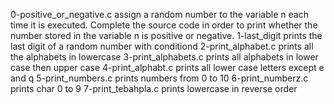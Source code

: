 0-positive_or_negative.c  assign a random number to the variable n each time it is executed. Complete the source code in order to print whether the number stored in the variable n is positive or negative.
1-last_digit prints the last digit of a random number with conditiond
2-print_alphabet.c prints all the alphabets in lowercase
3-print_alphabets.c prints all alphabets in lower case then upper case
4-print_alphabt.c prints all lower case letters except e and q
5-print_numbers.c prints numbers from 0 to 10
6-print_numberz.c prints char 0 to 9
7-print_tebahpla.c prints lowercase in reverse order
